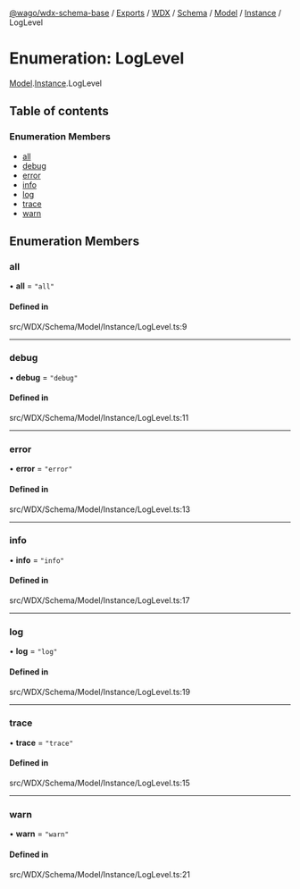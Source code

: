 [@wago/wdx-schema-base](../README.md) / [Exports](../modules.md) / [WDX](../modules/WDX.md) / [Schema](../modules/WDX.Schema.md) / [Model](../modules/WDX.Schema.Model.md) / [Instance](../modules/WDX.Schema.Model.Instance.md) / LogLevel

# Enumeration: LogLevel

[Model](../modules/WDX.Schema.Model.md).[Instance](../modules/WDX.Schema.Model.Instance.md).LogLevel

## Table of contents

### Enumeration Members

- [all](WDX.Schema.Model.Instance.LogLevel.md#all)
- [debug](WDX.Schema.Model.Instance.LogLevel.md#debug)
- [error](WDX.Schema.Model.Instance.LogLevel.md#error)
- [info](WDX.Schema.Model.Instance.LogLevel.md#info)
- [log](WDX.Schema.Model.Instance.LogLevel.md#log)
- [trace](WDX.Schema.Model.Instance.LogLevel.md#trace)
- [warn](WDX.Schema.Model.Instance.LogLevel.md#warn)

## Enumeration Members

### all

• **all** = ``"all"``

#### Defined in

src/WDX/Schema/Model/Instance/LogLevel.ts:9

___

### debug

• **debug** = ``"debug"``

#### Defined in

src/WDX/Schema/Model/Instance/LogLevel.ts:11

___

### error

• **error** = ``"error"``

#### Defined in

src/WDX/Schema/Model/Instance/LogLevel.ts:13

___

### info

• **info** = ``"info"``

#### Defined in

src/WDX/Schema/Model/Instance/LogLevel.ts:17

___

### log

• **log** = ``"log"``

#### Defined in

src/WDX/Schema/Model/Instance/LogLevel.ts:19

___

### trace

• **trace** = ``"trace"``

#### Defined in

src/WDX/Schema/Model/Instance/LogLevel.ts:15

___

### warn

• **warn** = ``"warn"``

#### Defined in

src/WDX/Schema/Model/Instance/LogLevel.ts:21
